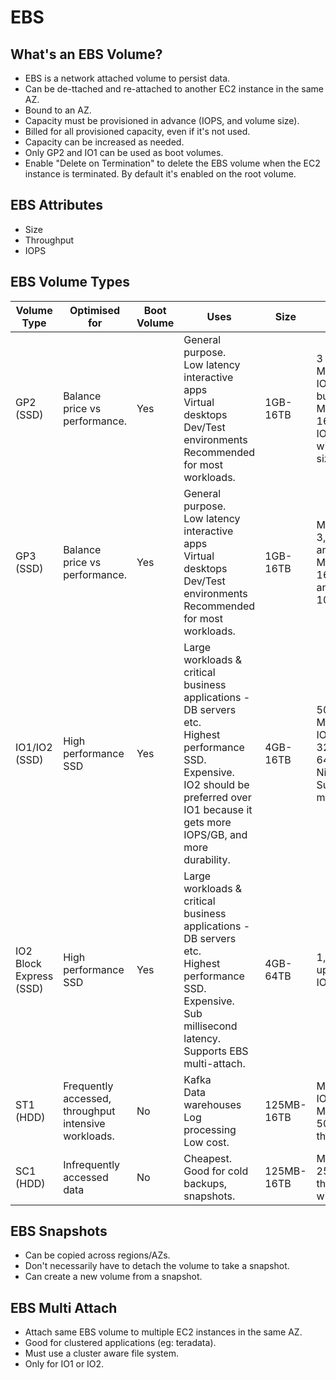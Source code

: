 # EBS

## What's an EBS Volume?

- EBS is a network attached volume to persist data.
- Can be de-ttached and re-attached to another EC2 instance in the same AZ.
- Bound to an AZ.
- Capacity must be provisioned in advance (IOPS, and volume size).
- Billed for all provisioned capacity, even if it's not used.
- Capacity can be increased as needed.
- Only GP2 and IO1 can be used as boot volumes.
- Enable "Delete on Termination" to delete the EBS volume when the EC2 instance is terminated. By default it's enabled on the root volume.

## EBS Attributes

- Size
- Throughput
- IOPS

## EBS Volume Types

| Volume Type     | Optimised for                 | Boot Volume | Uses                                                                                                                                  | Size       | IOPS                                                                       |
|-------------|-------------------------------|-------------|---------------------------------------------------------------------------------------------------------------------------------------|------------|----------------------------------------------------------------------------|
| GP2 (SSD)   | Balance price vs performance. | Yes         | General purpose.<br/>Low latency interactive apps<br/>Virtual desktops<br/>Dev/Test environments<br/>Recommended for most workloads.  | 1GB-16TB   | 3 IOPS/GB<br/>Minimum 100 IOPS with burst to 3000. Maximum 16,000 IOPS.<br/>IOPS scales with volume size.    |
| GP3 (SSD)   | Balance price vs performance. | Yes         | General purpose.<br/>Low latency interactive apps<br/>Virtual desktops<br/>Dev/Test environments<br/>Recommended for most workloads.  | 1GB-16TB   | Minimum 3,000 IOPS and 125MB/s. Maximum 16,000 IOPS and/or 1000MB/s.    |
| IO1/IO2 (SSD)   | High performance SSD          | Yes         | Large workloads & critical business applications - DB servers etc.<br/>Highest performance SSD.<br/>Expensive.<br/>IO2 should be preferred over IO1 because it gets more IOPS/GB, and more durability. | 4GB-16TB   | 50IOPS/GB<br/>Minimum 100 IOPS, upto 32,000. Or 64,00 with Nitro instance.<br/>Supports EBS multi-attach. |
| IO2 Block Express (SSD)   | High performance SSD          | Yes         | Large workloads & critical business applications - DB servers etc.<br/>Highest performance SSD.<br/>Expensive.<br/>Sub millisecond latency.<br/>Supports EBS multi-attach. | 4GB-64TB   | 1,000IOPS/GB, upto 256,000 IOPS |
| ST1 (HDD)       | Frequently accessed, throughput intensive workloads. | No          | Kafka<br/>Data warehouses<br/>Log processing<br/>Low cost. | 125MB-16TB | Maximum 500 IOPS<br/>Maximum 500MB/sec through-put.                        |
| SC1 (HDD)   | Infrequently accessed data        | No          | Cheapest. Good for cold backups, snapshots. | 125MB-16TB | Maximum 250MB/sec throughput with 250 IOPS.                                              |

## EBS Snapshots

- Can be copied across regions/AZs.
- Don't necessarily have to detach the volume to take a snapshot.
- Can create a new volume from a snapshot.

## EBS Multi Attach

- Attach same EBS volume to multiple EC2 instances in the same AZ.
- Good for clustered applications (eg: teradata).
- Must use a cluster aware file system.
- Only for IO1 or IO2.
